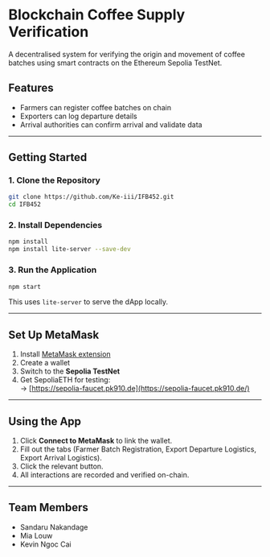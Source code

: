 # Blockchain Coffee Supply Verification

A decentralised system for verifying the origin and movement of coffee batches using smart contracts on the Ethereum Sepolia TestNet.

## Features
- Farmers can register coffee batches on chain
- Exporters can log departure details
- Arrival authorities can confirm arrival and validate data

---

## Getting Started

### 1. Clone the Repository

```bash
git clone https://github.com/Ke-iii/IFB452.git
cd IFB452
```

### 2. Install Dependencies

```bash
npm install
npm install lite-server --save-dev
```

### 3. Run the Application

```bash
npm start
```

This uses `lite-server` to serve the dApp locally.

---

## Set Up MetaMask

1. Install [MetaMask extension](https://metamask.io/)
2. Create a wallet
3. Switch to the **Sepolia TestNet**
4. Get SepoliaETH for testing:  
   -> [https://sepolia-faucet.pk910.de](https://sepolia-faucet.pk910.de/)

---

## Using the App

1. Click **Connect to MetaMask** to link the wallet.
2. Fill out the tabs (Farmer Batch Registration, Export Departure Logistics, Export Arrival Logistics).
3. Click the relevant button.
4. All interactions are recorded and verified on-chain.

---

## Team Members

- Sandaru Nakandage  
- Mia Louw 
- Kevin Ngoc Cai 

